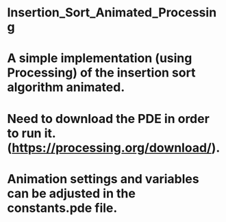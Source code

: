 # Insertion_Sort_Animated_Processing
# A simple implementation (using Processing) of the insertion sort algorithm animated.
# Need to download the PDE in order to run it. (https://processing.org/download/).
# Animation settings and variables can be adjusted in the constants.pde file.
